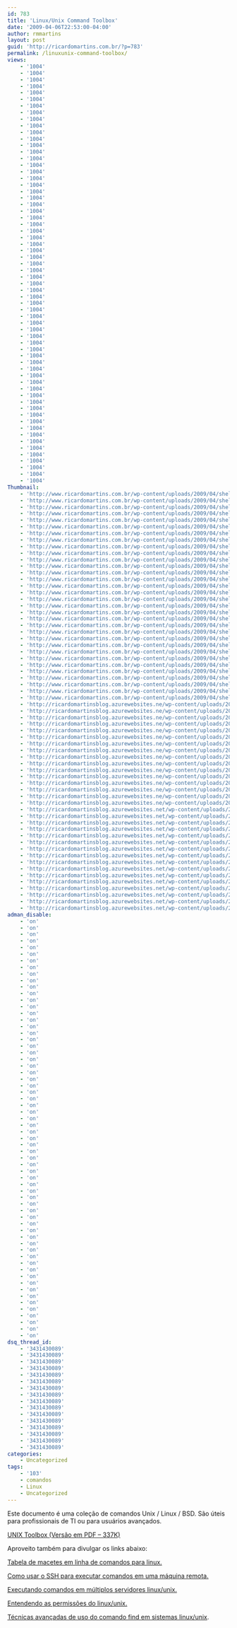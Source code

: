 ```yaml
---
id: 783
title: 'Linux/Unix Command Toolbox'
date: '2009-04-06T22:53:00-04:00'
author: rmmartins
layout: post
guid: 'http://ricardomartins.com.br/?p=783'
permalink: /linuxunix-command-toolbox/
views:
    - '1004'
    - '1004'
    - '1004'
    - '1004'
    - '1004'
    - '1004'
    - '1004'
    - '1004'
    - '1004'
    - '1004'
    - '1004'
    - '1004'
    - '1004'
    - '1004'
    - '1004'
    - '1004'
    - '1004'
    - '1004'
    - '1004'
    - '1004'
    - '1004'
    - '1004'
    - '1004'
    - '1004'
    - '1004'
    - '1004'
    - '1004'
    - '1004'
    - '1004'
    - '1004'
    - '1004'
    - '1004'
    - '1004'
    - '1004'
    - '1004'
    - '1004'
    - '1004'
    - '1004'
    - '1004'
    - '1004'
    - '1004'
    - '1004'
    - '1004'
    - '1004'
    - '1004'
    - '1004'
    - '1004'
    - '1004'
    - '1004'
    - '1004'
    - '1004'
    - '1004'
    - '1004'
    - '1004'
    - '1004'
    - '1004'
    - '1004'
    - '1004'
    - '1004'
    - '1004'
    - '1004'
    - '1004'
    - '1004'
    - '1004'
Thumbnail:
    - 'http://www.ricardomartins.com.br/wp-content/uploads/2009/04/shell.jpg'
    - 'http://www.ricardomartins.com.br/wp-content/uploads/2009/04/shell.jpg'
    - 'http://www.ricardomartins.com.br/wp-content/uploads/2009/04/shell.jpg'
    - 'http://www.ricardomartins.com.br/wp-content/uploads/2009/04/shell.jpg'
    - 'http://www.ricardomartins.com.br/wp-content/uploads/2009/04/shell.jpg'
    - 'http://www.ricardomartins.com.br/wp-content/uploads/2009/04/shell.jpg'
    - 'http://www.ricardomartins.com.br/wp-content/uploads/2009/04/shell.jpg'
    - 'http://www.ricardomartins.com.br/wp-content/uploads/2009/04/shell.jpg'
    - 'http://www.ricardomartins.com.br/wp-content/uploads/2009/04/shell.jpg'
    - 'http://www.ricardomartins.com.br/wp-content/uploads/2009/04/shell.jpg'
    - 'http://www.ricardomartins.com.br/wp-content/uploads/2009/04/shell.jpg'
    - 'http://www.ricardomartins.com.br/wp-content/uploads/2009/04/shell.jpg'
    - 'http://www.ricardomartins.com.br/wp-content/uploads/2009/04/shell.jpg'
    - 'http://www.ricardomartins.com.br/wp-content/uploads/2009/04/shell.jpg'
    - 'http://www.ricardomartins.com.br/wp-content/uploads/2009/04/shell.jpg'
    - 'http://www.ricardomartins.com.br/wp-content/uploads/2009/04/shell.jpg'
    - 'http://www.ricardomartins.com.br/wp-content/uploads/2009/04/shell.jpg'
    - 'http://www.ricardomartins.com.br/wp-content/uploads/2009/04/shell.jpg'
    - 'http://www.ricardomartins.com.br/wp-content/uploads/2009/04/shell.jpg'
    - 'http://www.ricardomartins.com.br/wp-content/uploads/2009/04/shell.jpg'
    - 'http://www.ricardomartins.com.br/wp-content/uploads/2009/04/shell.jpg'
    - 'http://www.ricardomartins.com.br/wp-content/uploads/2009/04/shell.jpg'
    - 'http://www.ricardomartins.com.br/wp-content/uploads/2009/04/shell.jpg'
    - 'http://www.ricardomartins.com.br/wp-content/uploads/2009/04/shell.jpg'
    - 'http://www.ricardomartins.com.br/wp-content/uploads/2009/04/shell.jpg'
    - 'http://www.ricardomartins.com.br/wp-content/uploads/2009/04/shell.jpg'
    - 'http://www.ricardomartins.com.br/wp-content/uploads/2009/04/shell.jpg'
    - 'http://www.ricardomartins.com.br/wp-content/uploads/2009/04/shell.jpg'
    - 'http://www.ricardomartins.com.br/wp-content/uploads/2009/04/shell.jpg'
    - 'http://www.ricardomartins.com.br/wp-content/uploads/2009/04/shell.jpg'
    - 'http://www.ricardomartins.com.br/wp-content/uploads/2009/04/shell.jpg'
    - 'http://www.ricardomartins.com.br/wp-content/uploads/2009/04/shell.jpg'
    - 'http://ricardomartinsblog.azurewebsites.ne/wp-content/uploads/2009/04/shell.jpg'
    - 'http://ricardomartinsblog.azurewebsites.ne/wp-content/uploads/2009/04/shell.jpg'
    - 'http://ricardomartinsblog.azurewebsites.ne/wp-content/uploads/2009/04/shell.jpg'
    - 'http://ricardomartinsblog.azurewebsites.ne/wp-content/uploads/2009/04/shell.jpg'
    - 'http://ricardomartinsblog.azurewebsites.ne/wp-content/uploads/2009/04/shell.jpg'
    - 'http://ricardomartinsblog.azurewebsites.ne/wp-content/uploads/2009/04/shell.jpg'
    - 'http://ricardomartinsblog.azurewebsites.ne/wp-content/uploads/2009/04/shell.jpg'
    - 'http://ricardomartinsblog.azurewebsites.ne/wp-content/uploads/2009/04/shell.jpg'
    - 'http://ricardomartinsblog.azurewebsites.ne/wp-content/uploads/2009/04/shell.jpg'
    - 'http://ricardomartinsblog.azurewebsites.ne/wp-content/uploads/2009/04/shell.jpg'
    - 'http://ricardomartinsblog.azurewebsites.ne/wp-content/uploads/2009/04/shell.jpg'
    - 'http://ricardomartinsblog.azurewebsites.ne/wp-content/uploads/2009/04/shell.jpg'
    - 'http://ricardomartinsblog.azurewebsites.ne/wp-content/uploads/2009/04/shell.jpg'
    - 'http://ricardomartinsblog.azurewebsites.ne/wp-content/uploads/2009/04/shell.jpg'
    - 'http://ricardomartinsblog.azurewebsites.ne/wp-content/uploads/2009/04/shell.jpg'
    - 'http://ricardomartinsblog.azurewebsites.ne/wp-content/uploads/2009/04/shell.jpg'
    - 'http://ricardomartinsblog.azurewebsites.net/wp-content/uploads/2009/04/shell.jpg'
    - 'http://ricardomartinsblog.azurewebsites.net/wp-content/uploads/2009/04/shell.jpg'
    - 'http://ricardomartinsblog.azurewebsites.net/wp-content/uploads/2009/04/shell.jpg'
    - 'http://ricardomartinsblog.azurewebsites.net/wp-content/uploads/2009/04/shell.jpg'
    - 'http://ricardomartinsblog.azurewebsites.net/wp-content/uploads/2009/04/shell.jpg'
    - 'http://ricardomartinsblog.azurewebsites.net/wp-content/uploads/2009/04/shell.jpg'
    - 'http://ricardomartinsblog.azurewebsites.net/wp-content/uploads/2009/04/shell.jpg'
    - 'http://ricardomartinsblog.azurewebsites.net/wp-content/uploads/2009/04/shell.jpg'
    - 'http://ricardomartinsblog.azurewebsites.net/wp-content/uploads/2009/04/shell.jpg'
    - 'http://ricardomartinsblog.azurewebsites.net/wp-content/uploads/2009/04/shell.jpg'
    - 'http://ricardomartinsblog.azurewebsites.net/wp-content/uploads/2009/04/shell.jpg'
    - 'http://ricardomartinsblog.azurewebsites.net/wp-content/uploads/2009/04/shell.jpg'
    - 'http://ricardomartinsblog.azurewebsites.net/wp-content/uploads/2009/04/shell.jpg'
    - 'http://ricardomartinsblog.azurewebsites.net/wp-content/uploads/2009/04/shell.jpg'
    - 'http://ricardomartinsblog.azurewebsites.net/wp-content/uploads/2009/04/shell.jpg'
    - 'http://ricardomartinsblog.azurewebsites.net/wp-content/uploads/2009/04/shell.jpg'
adman_disable:
    - 'on'
    - 'on'
    - 'on'
    - 'on'
    - 'on'
    - 'on'
    - 'on'
    - 'on'
    - 'on'
    - 'on'
    - 'on'
    - 'on'
    - 'on'
    - 'on'
    - 'on'
    - 'on'
    - 'on'
    - 'on'
    - 'on'
    - 'on'
    - 'on'
    - 'on'
    - 'on'
    - 'on'
    - 'on'
    - 'on'
    - 'on'
    - 'on'
    - 'on'
    - 'on'
    - 'on'
    - 'on'
    - 'on'
    - 'on'
    - 'on'
    - 'on'
    - 'on'
    - 'on'
    - 'on'
    - 'on'
    - 'on'
    - 'on'
    - 'on'
    - 'on'
    - 'on'
    - 'on'
    - 'on'
    - 'on'
    - 'on'
    - 'on'
    - 'on'
    - 'on'
    - 'on'
    - 'on'
    - 'on'
    - 'on'
    - 'on'
    - 'on'
    - 'on'
    - 'on'
    - 'on'
    - 'on'
    - 'on'
    - 'on'
dsq_thread_id:
    - '3431430089'
    - '3431430089'
    - '3431430089'
    - '3431430089'
    - '3431430089'
    - '3431430089'
    - '3431430089'
    - '3431430089'
    - '3431430089'
    - '3431430089'
    - '3431430089'
    - '3431430089'
    - '3431430089'
    - '3431430089'
    - '3431430089'
    - '3431430089'
categories:
    - Uncategorized
tags:
    - '103'
    - comandos
    - Linux
    - Uncategorized
---
```


Este documento é uma coleção de comandos Unix / Linux / BSD. São úteis para profissionais de TI ou para usuários avançados.

[UNIX Toolbox (Versão em PDF – 337K) ](http://cb.vu/unixtoolbox.pdf)

Aproveito também para divulgar os links abaixo:

[Tabela de macetes em linha de comandos para linux.](http://www.pixelbeat.org/cmdline.html)

[Como usar o SSH para executar comandos em uma máquina remota.](http://www.cyberciti.biz/tips/distributed-administration-using-ssh.html)

[Executando comandos em múltiplos servidores linux/unix.](http://www.cyberciti.biz/tips/execute-commands-on-multiple-linux-or-unix-servers.html)

[Entendendo as permissões do linux/unix.](http://www.cyberciti.biz/tips/unix-linux-permissions.html)

[Técnicas avançadas de uso do comando find em sistemas linux/unix](http://www.cyberciti.biz/tips/advanced-techniques-for-using-the-unixlinux-find-command.html).